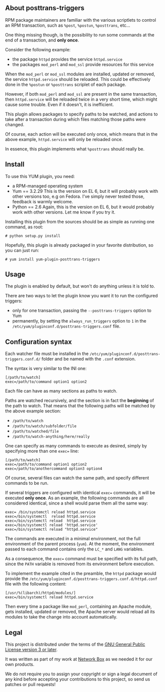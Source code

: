 ## About posttrans-triggers

RPM package maintainers are familiar with the various scriptlets to control an
RPM transaction, such as `%post`, `%postun`, `%posttrans`, etc...

One thing missing though, is the possibility to run some commands at the end
of a transaction, and **only once**.

Consider the following example:

* the package `httpd` provides the service `httpd.service`
* the packages `mod_perl` and `mod_ssl` provide resources for this service

When the `mod_perl` or `mod_ssl` modules are installed, updated or removed,
the service `httpd.service` should be reloaded. This could be effectively done
in the `%postun` or `%posttrans` scriplet of each package.

However, if both `mod_perl` and `mod_ssl` are present in the same transaction,
then `httpd.service` will be reloaded twice in a very short time, which might
cause some trouble. Even if it doesn't, it is inefficient.

This plugin allows packages to specify paths to be watched, and actions to
take after a transaction during which files matching those paths were changed.

Of course, each action will be executed only once, which means that in the
above example, `httpd.service` will only be reloaded once.

In essence, this plugin implements what `%posttrans` should really be.


## Install

To use this YUM plugin, you need:

* a RPM-managed operating system
* Yum == 3.2.29
  This is the version on EL 6, but it will probably work with other versions
  too, e.g on Fedora. I've simply never tested those, feedback is warmly
  welcome.
* Python == 2.6
  Again, this is the version on EL 6, but it would probably work with other
  versions. Let me know if you try it.

Installing this plugin from the sources should be as simple as running one
command, as root:

```
# python setup.py install
```

Hopefully, this plugin is already packaged in your favorite distribution, so
you can just run:

```
# yum install yum-plugin-posttrans-triggers
```


## Usage

The plugin is enabled by default, but won't do anything unless it is told to.

There are two ways to let the plugin know you want it to run the configured
triggers:

* only for one transaction, passing the `--posttrans-triggers` option to Yum
* permanently, by setting the `always_run_triggers` option to `1` in the
  `/etc/yum/pluginconf.d/posttrans-triggers.conf` file.


## Configuration syntax

Each watcher file must be installed in the
`/etc/yum/pluginconf.d/posttrans-triggers.conf.d/` folder and be named with
the `.conf` extension.

The syntax is very similar to the INI one:

```
[/path/to/watch]
exec=/path/to/command option1 option2
```

Each file can have as many sections as paths to watch.

Paths are watched recursively, and the section is in fact the **beginning** of
the path to watch. That means that the following paths will be matched by the
above example section:

* ``/path/to/watch``
* ``/path/to/watch/subfolder/file``
* ``/path/to/watched/file``
* ``/path/to/watch-anything/here/really``

One can specify as many commands to execute as desired, simply by specifying
more than one `exec=` line:

```
[/path/to/watch]
exec=/path/to/command option1 option2
exec=/path/to/anothercommand option3 option4
```

Of course, several files can watch the same path, and specify different
commands to be run.

If several triggers are configured with identical `exec=` commands, it will be
executed **only once**. As an example, the following commands are all
considered identical, since a shell would parse them all the same way:

```
exec= /bin/systemctl reload httpd.service
exec=/bin/systemctl  reload httpd.service
exec=/bin/systemctl reload  httpd.service
exec=/bin/systemctl reload 'httpd.service'
exec=/bin/systemctl reload "httpd.service"
```

The commands are executed in a minimal environment, not the full environment of
the parent process (`yum`). At the moment, the environment passed to each
command contains only the `LC_*` and `LANG` variables.

As a consequence, the `exec=` command must be specified with its full path,
since the `PATH` variable is removed from its environment before execution.

To implement the example cited in the preamble, the `httpd` package would
provide the `/etc/yum/pluginconf.d/posttrans-triggers.conf.d/httpd.conf` file
with the following content:

```
[/usr/%(libarch)/httpd/modules/]
exec=/bin/systemctl reload httpd.service
```

Then every time a package like `mod_perl`, containing an Apache module, gets
installed, updated or removed, the Apache server would reload all its modules
to take the change into account automatically.


## Legal

This project is distributed under the terms of the
[GNU General Public License version 3 or later](http://www.gnu.org/licenses/gpl.html).

It was written as part of my work at [Network Box](http://www.network-box.com)
as we needed it for our own products.

We do not require you to assign your copyright or sign a legal document of any
kind before accepting your contributions to this project, so send us patches
or pull requests!
